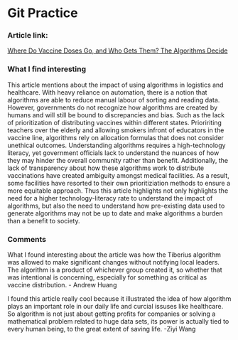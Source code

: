 # Git Practice

### Article link: 
[Where Do Vaccine Doses Go, and Who Gets Them? The Algorithms Decide](https://www.nytimes.com/2021/02/07/technology/vaccine-algorithms.html)

### What I find interesting 
This article mentions about the impact of using algorithms in logistics and healthcare. With heavy reliance on automation, there is a notion that algorithms are able to reduce manual labour of sorting and reading data. However, governments do not recognize how algorithms are created by humans and will still be bound to discrepancies and bias. Such as the lack of prioritization of distributing vaccines within different states. Prioririting teachers over the elderly and allowing smokers infront of educators in the vaccine line, algorithms rely on allocation formulas that does not consider unethical outcomes. Understanding algorithms requires a high-technology literacy, yet government officials lack to understand the nuances of how they may hinder the overall community rather than benefit. Additionally, the lack of transparency about how these algorithms work to distribute vaccinations have created ambiguity amongst medical facilities. As a result, some facilities have resorted to their own prioritiziation methods to ensure a more equitable approach. Thus this article highlights not only highlights the need for a higher technology-literacy rate to understand the impact of algorithms, but also the need to understand how pre-existing data used to generate algorithms may not be up to date and make algorithms a burden than a benefit to society.

### Comments
What I found interesting about the article was how the Tiberius algorithm was
allowed to make significant changes without notifying local leaders. The
algorithm is a product of whichever group created it, so whether that was
intentional is concerning, especially for something as critical as vaccine
distribution. - Andrew Huang 

I found this article really cool because it illustrated the idea of how algorithm plays an important role in our daily life and curcial issuses like healthcare. So algorithm is not just about getting profits for companies or solving a mathematical problem related to huge data sets, its power is actually tied to every human being, to the great extent of saving life. -Ziyi Wang